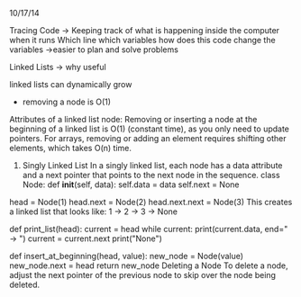 10/17/14

Tracing Code
-> Keeping track of what is happening inside the computer when it runs
    Which line
    which  variables
    how does this code change the variables
    ->easier to plan and solve problems

Linked Lists
-> why useful

linked lists can dynamically grow
- removing a node is O(1)

Attributes of a linked list node:
    Removing or inserting a node at the beginning of a linked list is O(1) (constant time), as you only need to update pointers.
    For arrays, removing or adding an element requires shifting other elements, which takes O(n) time.

1. Singly Linked List
In a singly linked list, each node has a data attribute and a next pointer that points to the next node in the sequence.
    class Node:
    def __init__(self, data):
        self.data = data
        self.next = None

head = Node(1)
head.next = Node(2)
head.next.next = Node(3)
This creates a linked list that looks like: 1 -> 2 -> 3 -> None

def print_list(head):
    current = head
    while current:
        print(current.data, end=" -> ")
        current = current.next
    print("None")

def insert_at_beginning(head, value):
    new_node = Node(value)
    new_node.next = head
    return new_node
Deleting a Node
To delete a node, adjust the next pointer of the previous node to skip over the node being deleted.


